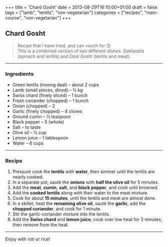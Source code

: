 +++
title = 'Chard Gosht'
date = 2013-08-29T16:10:00+01:00
draft = false
tags = ["lamb", "lentils", "non-vegetarian"]
categories = ["recipes", "main-course", "non-vegetarian"]
+++

## Chard Gosht

> Recipe that I have tried, and can vouch for 😊  
> This is a combined version of two different dishes: *Sakhpaita* (spinach and lentils) and *Daal Gosht* (lentils and meat).

---

### Ingredients

- Green lentils (moong daal) – about 2 cups  
- Lamb (small pieces, diced) – ½ kg  
- Swiss chard (finely sliced) – 1 bunch  
- Fresh coriander (chopped) – 1 bunch  
- Onion (chopped) – 2  
- Garlic (finely chopped) – 4 cloves  
- Ground cumin – ½ teaspoon  
- Black pepper – 5 (whole)  
- Salt – to taste  
- Olive oil – ½ cup  
- Lemon juice – 1 tablespoon  
- Water – 6 cups  

---

### Recipe

1. Pressure cook the **lentils** with **water**, then simmer until the lentils are nearly cooked.  
2. In a separate pot, sauté the **onions** with **half the olive oil** for 5 minutes.  
3. Add the **meat**, **cumin**, **salt**, and **black pepper**, and cook until browned.  
4. Add the **cooked lentils** along with their water to the meat mixture.  
5. Cook for about **15 minutes**, until the lentils and meat are almost done.  
6. In a skillet, heat the **remaining olive oil**, sauté the **garlic**, add the **chopped coriander**, and cook for 1 minute.  
7. Stir the garlic-coriander mixture into the lentils.  
8. Add the **Swiss chard** and **lemon juice**, cook over low heat for 3 minutes, then remove from the heat.  

---

Enjoy with roti or rice!
